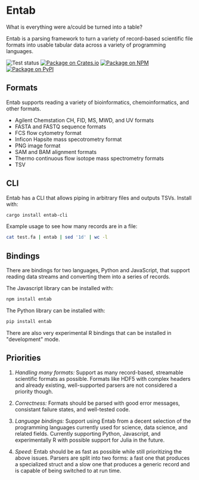# Entab
What is everything were a/could be turned into a table?

Entab is a parsing framework to turn a variety of record-based scientific file
formats into usable tabular data across a variety of programming languages.

![Test status](https://github.com/bovee/entab/workflows/Tests/badge.svg)
[![Package on Crates.io](https://img.shields.io/crates/v/entab.svg)](https://crates.io/crates/entab)
[![Package on NPM](https://img.shields.io/npm/v/entab.svg)](https://www.npmjs.com/package/entab)
[![Package on PyPI](https://img.shields.io/pypi/v/entab.svg)](https://pypi.org/project/entab/)

## Formats

Entab supports reading a variety of bioinformatics, chemoinformatics, and
other formats.

 - Agilent Chemstation CH, FID, MS, MWD, and UV formats
 - FASTA and FASTQ sequence formats
 - FCS flow cytometry format
 - Inficon Hapsite mass specotrometry format
 - PNG image format
 - SAM and BAM alignment formats
 - Thermo continuous flow isotope mass spectrometry formats
 - TSV

## CLI

Entab has a CLI that allows piping in arbitrary files and outputs TSVs.
Install with:
```sh
cargo install entab-cli
```

Example usage to see how many records are in a file:
```sh
cat test.fa | entab | sed '1d' | wc -l
```

## Bindings

There are bindings for two languages, Python and JavaScript, that support
reading data streams and converting them into a series of records.

The Javascript library can be installed with:
```sh
npm install entab
```
The Python library can be installed with:
```sh
pip install entab
```

There are also very experimental R bindings that can be installed in
"development" mode.

## Priorities

1. *Handling many formats:*
    Support as many record-based, streamable scientific formats as possible.
    Formats like HDF5 with complex headers and already existing, well-supported
    parsers are not considered a priority though.

2. *Correctness:*
     Formats should be parsed with good error messages, consistant failure
     states, and well-tested code.

3. *Language bindings:*
     Support using Entab from a decent selection of the programming languages
     currently used for science, data science, and related fields. Currently
     supporting Python, Javascript, and experimentally R with possible support
     for Julia in the future.

5. *Speed:*
     Entab should be as fast as possible while still prioritizing the above
     issues. Parsers are split into two forms: a fast one that produces a
     specialized struct and a slow one that produces a generic record and is
     capable of being switched to at run time.
